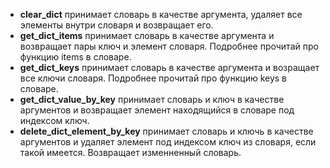 - **clear_dict** принимает словарь в качестве аргумента, удаляет все элементы внутри словаря и возвращает его.
- **get_dict_items** принимает словарь в качестве аргумента и возвращает пары ключ и элемент словаря. Подробнее прочитай про функцию items в словаре.
- **get_dict_keys** принимает словарь в качестве аргумента и возращает все ключи словаря. Подробнее прочитай про функцию keys в словаре.
- **get_dict_value_by_key** принимает словарь и ключ в качестве аргументов и возвращает элемент находящийся в словаре под индексом ключ.
- **delete_dict_element_by_key** принимает словарь и ключь в качестве аргументов и удаляет элемент под индексом ключ из словаря, если такой имеется. Возвращает изменненный словарь.  